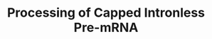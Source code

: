 ---
annotations:
- id: PW:0000004
  parent: regulatory pathway
  type: Pathway Ontology
  value: regulatory pathway
authors:
- MaintBot
- ReactomeTeam
- Anwesha
- Ryanmiller
description: Co-transcriptional pre-mRNA splicing is not obligatory. Pre-mRNA splicing
  begins co-transcriptionally and often continues post-transcriptionally. Human genes
  contain an average of nine introns per gene, which cannot serve as splicing substrates
  until both 5' and 3' ends of each intron are synthesized. Thus the time that it
  takes for pol II to synthesize each intron defines a minimal time and distance along
  the gene in which splicing factors can be recruited. The time that it takes for
  pol II to reach the end of the gene defines the maximal time in which splicing could
  occur co-transcriptionally. Thus, the kinetics of transcription can affect the kinetics
  of splicing.<br> There are two classes of intronless pre-mRNAs (mRNAs expressed
  from genes that lack introns). The first class encodes the replication dependent
  histone mRNAs.  These mRNAs have unique 3' ends that do not have a polyA tail.  The
  replication dependent histone mRNAs in all metazoans, as well as Chlamydomonas and
  Volvox fall into this class. <p>The second class of mRNAs end in polyA tails, which
  are formed by a  mechanism similar to that which poly-adenylate pre-mRNAs containing
  introns. In the intronless genes there is a different method of replacing the 3'
  splice site that activates polyadenylation.  View original pathway at [http://www.reactome.org/PathwayBrowser/#DIAGRAM=75067
  Reactome].
last-edited: 2021-01-25
organisms:
- Homo sapiens
redirect_from:
- /index.php/Pathway:WP1890
- /instance/WP1890
revision: null
schema-jsonld:
- '@context': https://schema.org/
  '@id': https://wikipathways.github.io/pathways/WP1890.html
  '@type': Dataset
  creator:
    '@type': Organization
    name: WikiPathways
  description: Co-transcriptional pre-mRNA splicing is not obligatory. Pre-mRNA splicing
    begins co-transcriptionally and often continues post-transcriptionally. Human
    genes contain an average of nine introns per gene, which cannot serve as splicing
    substrates until both 5' and 3' ends of each intron are synthesized. Thus the
    time that it takes for pol II to synthesize each intron defines a minimal time
    and distance along the gene in which splicing factors can be recruited. The time
    that it takes for pol II to reach the end of the gene defines the maximal time
    in which splicing could occur co-transcriptionally. Thus, the kinetics of transcription
    can affect the kinetics of splicing.<br> There are two classes of intronless pre-mRNAs
    (mRNAs expressed from genes that lack introns). The first class encodes the replication
    dependent histone mRNAs.  These mRNAs have unique 3' ends that do not have a polyA
    tail.  The replication dependent histone mRNAs in all metazoans, as well as Chlamydomonas
    and Volvox fall into this class. <p>The second class of mRNAs end in polyA tails,
    which are formed by a  mechanism similar to that which poly-adenylate pre-mRNAs
    containing introns. In the intronless genes there is a different method of replacing
    the 3' splice site that activates polyadenylation.  View original pathway at [http://www.reactome.org/PathwayBrowser/#DIAGRAM=75067
    Reactome].
  keywords:
  - CF I
  - 'CF I - 68 kDa subunit '
  - 'CF I - 72 kDa subunit '
  - CF II
  - 'CLP1 '
  - CPSF
  - 'CPSF1 '
  - 'CPSF2 '
  - 'CPSF3 '
  - 'CPSF4 '
  - 'CPSF7 '
  - CPSF:capped
  - 'CSTF1 '
  - 'CSTF2 '
  - 'CSTF2T '
  - 'CSTF3 '
  - Capped
  - Capped Intronless
  - 'Capped intronless pre-mRNA '
  - Complex
  - CstF
  - CstF:CPSF:capped
  - 'FIP1L1 '
  - Histone
  - Intronless
  - 'Intronless Histone pre-mRNA '
  - 'LSM10 '
  - 'LSM11 '
  - Mature
  - 'Mature Intronless transcript derived Histone mRNA '
  - Mature intronless
  - 'Mature intronless transcript derived mRNA '
  - 'NCBP1 '
  - 'NCBP2 '
  - 'NUDT21 '
  - PABPN1
  - 'PABPN1 '
  - PAPOLA
  - 'PAPOLA '
  - 'PCF11 '
  - SLBP
  - 'SLBP '
  - 'SNRPB '
  - 'SNRPD3 '
  - 'SNRPE '
  - 'SNRPF '
  - 'SNRPG '
  - 'SYMPK '
  - 'U7 snRNA '
  - U7 snRNP:ZNF473
  - 'WDR33 '
  - 'ZNF473 '
  - capped intronless
  - cleavage complex
  - complex
  - derived
  - derived mRNA
  - downstream
  - fragment
  - fragment:CPSF:PAP:PABPN1 complex
  - intronless
  - intronless mRNA
  - intronless pre-mRNA
  - mRNA
  - mRNA:SLBP:CBP80:CBP20
  - pre-mRNA:CBC
  - pre-mRNA:CBC:ZFP100
  - pre-mRNA:CBP80:CBP20:SLBP
  - pre-mRNA:CBP80:CBP20:SLBP:ZFP100 Complex
  - transcript
  - transcript derived
  - upstream
  - 'upstream intronless mRNA fragment '
  license: CC0
  name: Processing of Capped Intronless Pre-mRNA
seo: CreativeWork
title: Processing of Capped Intronless Pre-mRNA
wpid: WP1890
---